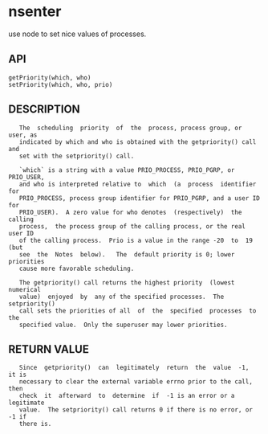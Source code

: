 nsenter
=======

use node to set nice values of processes.

API
---
```
getPriority(which, who)
setPriority(which, who, prio)
```
DESCRIPTION
-----------
       The  scheduling  priority  of  the  process, process group, or user, as
       indicated by which and who is obtained with the getpriority() call  and
       set with the setpriority() call.

       `which` is a string with a value PRIO_PROCESS, PRIO_PGRP, or PRIO_USER,
       and who is interpreted relative to  which  (a  process  identifier  for
       PRIO_PROCESS, process group identifier for PRIO_PGRP, and a user ID for
       PRIO_USER).  A zero value for who denotes  (respectively)  the  calling
       process,  the process group of the calling process, or the real user ID
       of the calling process.  Prio is a value in the range -20  to  19  (but
       see  the  Notes  below).   The  default priority is 0; lower priorities
       cause more favorable scheduling.

       The getpriority() call returns the highest priority  (lowest  numerical
       value)  enjoyed  by  any of the specified processes.  The setpriority()
       call sets the priorities of all  of  the  specified  processes  to  the
       specified value.  Only the superuser may lower priorities.

RETURN VALUE
------------
       Since  getpriority()  can  legitimately  return  the  value  -1,  it is
       necessary to clear the external variable errno prior to the call,  then
       check  it  afterward  to  determine  if  -1 is an error or a legitimate
       value.  The setpriority() call returns 0 if there is no error, or -1 if
       there is.